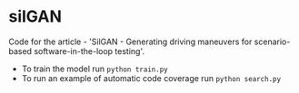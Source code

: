 # silGAN

Code for the article - 'SilGAN - Generating driving maneuvers for scenario-based software-in-the-loop testing'. 

* To train the model run `python train.py`
* To run an example of automatic code coverage run `python search.py`
